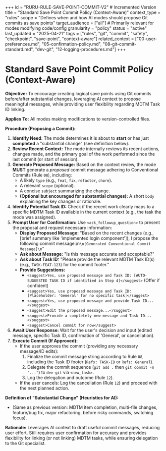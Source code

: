+++
id = "RURU-RULE-SAVE-POINT-COMMIT-V2" # Incremented Version
title = "Standard Save Point Commit Policy (Context-Aware)"
context_type = "rules"
scope = "Defines when and how AI modes should propose Git commits as save points"
target_audience = ["all"] # Primarily relevant for modes modifying code/config
granularity = "policy"
status = "active"
last_updated = "2025-04-21"
tags = ["rules", "git", "commit", "safety", "checkpoint", "save-point", "context-aware"]
related_context = ["00-user-preferences.md", "05-confirmation-policy.md", "08-git-commit-standard.md", "dev-git", "12-logging-procedures.md"]
+++

# Standard Save Point Commit Policy (Context-Aware)

**Objective:** To encourage creating logical save points using Git commits before/after substantial changes, leveraging AI context to propose meaningful messages, while providing user flexibility regarding MDTM Task ID linking.

**Applies To:** All modes making modifications to version-controlled files.

**Procedure (Proposing a Commit):**

1.  **Identify Need:** The mode determines it is about to **start** or has just **completed** a "substantial change" (see definition below).
2.  **Review Recent Context:** The mode internally reviews its recent actions, changes made, and the primary goal of the work performed since the last commit (or start of session).
3.  **Generate Proposed Message:** Based on the context review, the mode **MUST** generate a *proposed* commit message adhering to Conventional Commits (Rule `08`), including:
    *   A likely `type` (e.g., `feat`, `fix`, `refactor`, `chore`).
    *   A relevant `scope` (optional).
    *   A concise `subject` summarizing the change.
    *   **(Optional but encouraged for substantial changes):** A short `body` explaining the key changes or rationale.
4.  **Identify Potential Task ID:** Check if the recent work clearly maps to a specific MDTM Task ID available in the current context (e.g., the task the mode was assigned).
5.  **Prompt User for Confirmation:** Use `<ask_followup_question>` to present the proposal and request necessary information:
    *   **Display Proposed Message:** "Based on the recent changes (e.g., [brief summary like 'implemented login component']), I propose the following commit message:\n```\n[Generated Conventional Commit Message]\n```"
    *   **Ask about Message:** "Is this message accurate and acceptable?"
    *   **Ask about Task ID:** "Please provide the relevant MDTM Task ID(s) (e.g., `TASK-FEAT-123`) for the commit footer."
    *   **Provide Suggestions:**
        *   `<suggest>Yes, use proposed message and Task ID: [AUTO-SUGGESTED TASK ID if identified in Step 4]</suggest>` (Offer if confident)
        *   `<suggest>Yes, use proposed message and Task ID: [Placeholder: 'General' for no specific task]</suggest>`
        *   `<suggest>Yes, use proposed message and provide Task ID...</suggest>`
        *   `<suggest>Edit the proposed message...</suggest>`
        *   `<suggest>Provide a completely new message and Task ID...</suggest>`
        *   `<suggest>Cancel commit for now</suggest>`
6.  **Await User Response:** Wait for the user's decision and input (edited message, specific Task ID, confirmation of 'General', or cancellation).
7.  **Execute Commit (If Approved):**
    *   If the user approves the commit (providing any necessary message/ID edits):
        1.  Finalize the commit message string according to Rule `08`, including the Task ID footer (`Refs: TASK-ID` or `Refs: General`).
        2.  Delegate the commit sequence (`git add .` then `git commit -m "..."`) to `dev-git` via `<new_task>`.
        3.  Log the delegation and outcome (Rule `12`).
    *   If the user cancels: Log the cancellation (Rule `12`) and proceed with the next planned action.

**Definition of "Substantial Change" (Heuristics for AI):**

*   (Same as previous version: MDTM item completion, multi-file changes, feature/bug fix, major refactoring, before risky commands, switching focus).

**Rationale:** Leverages AI context to draft useful commit messages, reducing user effort. Still requires user confirmation for accuracy and provides flexibility for linking (or not linking) MDTM tasks, while ensuring delegation to the Git specialist.